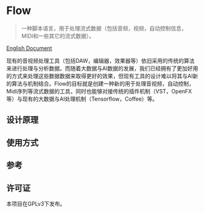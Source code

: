 # Flow
> 一种脚本语言，用于处理流式数据（包括音频，视频，自动控制信息，MIDI和一些其它的流式数据）。

[English Document](README.md)

现有的音视频处理工具（包括DAW，编辑器，效果器等）依旧采用的传统的算法来进行处理与分析数据。而随着大数据与AI数据的发展，我们已经拥有了更加好用的方式来处理这些数据数据来取得更好的效果，但现有工具的设计难以将其与AI新的算法与机制结合。Flow的目标就是创建一种新的用于处理音视频，自动控制，Midi序列等流式数据的工具，同时也能够对接传统的插件机制（VST，OpenFX等）与现有的大数据与AI处理机制（Tensorflow，Coffee）等。

## 设计原理

## 使用方式

## 参考

## 许可证

本项目在GPLv3下发布。